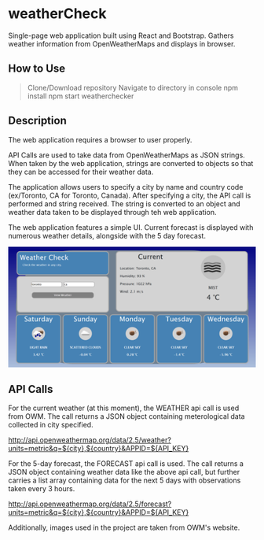 # weatherCheck

  Single-page web application built using React and Bootstrap. Gathers weather information from OpenWeatherMaps and displays in browser.

## How to Use

>Clone/Download repository
>Navigate to directory in console
>npm install
>npm start weatherchecker

## Description

The web application requires a browser to user properly.

API Calls are used to take data from OpenWeatherMaps as JSON strings. When taken by the web application, strings are converted to objects so that they can be accessed for their weather data.

The application allows users to specify a city by name and country code (ex/Toronto, CA for Toronto, Canada). After specifying a city, the API call is performed and string received. The string is converted to an object and weather data taken to be displayed through teh web application.

The web application features a simple UI. Current forecast is displayed with numerous weather details, alongside with the 5 day forecast.

![weather](weatherApp.png)

## API Calls

For the current weather (at this moment), the WEATHER api call is used from OWM. The call returns a JSON object containing meterological data collected in city specified.

http://api.openweathermap.org/data/2.5/weather?units=metric&q=${city},${country}&APPID=${API_KEY}

For the 5-day forecast, the FORECAST api call is used. The call returns a JSON object containing weather data like the above api call, but further carries a list array containing data for the next 5 days with observations taken every 3 hours.
    
http://api.openweathermap.org/data/2.5/forecast?units=metric&q=${city},${country}&APPID=${API_KEY}

Additionally, images used in the project are taken from OWM's website.
    
